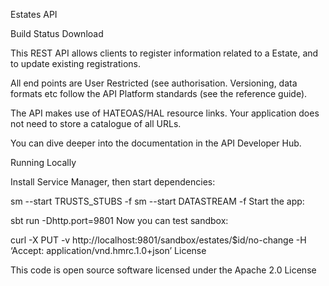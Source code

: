 Estates API

Build Status  Download

This REST API allows clients to register information related to a Estate, and to update existing registrations.

All end points are User Restricted (see authorisation. Versioning, data formats etc follow the API Platform standards (see the reference guide).

The API makes use of HATEOAS/HAL resource links. Your application does not need to store a catalogue of all URLs.

You can dive deeper into the documentation in the API Developer Hub.

Running Locally

Install Service Manager, then start dependencies:

sm --start TRUSTS_STUBS -f
sm --start DATASTREAM -f
Start the app:

sbt run -Dhttp.port=9801
Now you can test sandbox:

curl -X PUT -v http://localhost:9801/sandbox/estates/$id/no-change -H ‘Accept: application/vnd.hmrc.1.0+json’
License

This code is open source software licensed under the Apache 2.0 License
